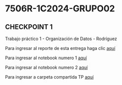 # 7506R-1C2024-GRUPO02

## CHECKPOINT 1

Trabajo práctico 1 - Organización de Datos - Rodríguez

Para ingresar al reporte de esta entrega haga clic [aquí](https://github.com/kikiymini/7506R-1C2024-GRUPO02/blob/main/TP1/7506R_TP1_GRUPO02_CHP1_REPORTE.pdf)

Para ingresar al notebook numero 1 [aquí](https://github.com/kikiymini/7506R-1C2024-GRUPO02/blob/main/TP1/7506R_TP1_GRUPO02_ENTREGA_N1.ipynb)

Para ingresar al notebook numero 2 [aquí](https://github.com/kikiymini/7506R-1C2024-GRUPO02/blob/main/TP1/7506R_TP1_GRUPO02_ENTREGA_N2.ipynb)

Para ingresar a carpeta compartida TP [aquí](https://drive.google.com/drive/u/0/folders/1m4c5cizIzkfp0Puo_tMrgzsoEWGIYzJ7)
